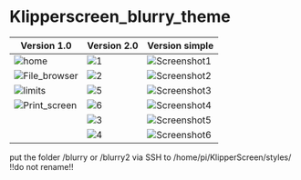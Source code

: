 # Klipperscreen_blurry_theme

| Version 1.0                                                                                                              | Version 2.0                                                                                                       | Version simple                                                                                                              |
| ------------------------------------------------------------------------------------------------------------------------ | ----------------------------------------------------------------------------------------------------------------- | --------------------------------------------------------------------------------------------------------------------------- |
| ![home](https://user-images.githubusercontent.com/111509593/231819592-7ea425a4-bdca-4ab9-ab4f-a1366c923ad9.png)          | ![1](https://github.com/bumbeng/Klipperscreen_blurry_theme/assets/111509593/d635230e-6f08-4bbf-8366-26be8a0cc99e) | ![Screenshot1](https://github.com/bumbeng/Klipperscreen_blurry_theme/assets/111509593/8cee68ba-29ee-47d4-a25c-ac4471670edd) |
| ![File_browser](https://user-images.githubusercontent.com/111509593/231819590-8d7c745e-3dad-46f5-8183-8844c70862d4.png)  | ![2](https://github.com/bumbeng/Klipperscreen_blurry_theme/assets/111509593/3858b4c2-0c27-4303-b07f-a686f181884d) | ![Screenshot2](https://github.com/bumbeng/Klipperscreen_blurry_theme/assets/111509593/0c5518e4-42bf-4f93-b8f1-66ad1ae073d0) |
| ![limits](https://user-images.githubusercontent.com/111509593/231819594-a1200c86-4e0b-4327-a53e-b3df385dffdb.png)        | ![5](https://github.com/bumbeng/Klipperscreen_blurry_theme/assets/111509593/3db37bcb-1729-46ea-8dbb-4d6069572489) | ![Screenshot3](https://github.com/bumbeng/Klipperscreen_blurry_theme/assets/111509593/542eb980-9cf5-4a8d-adc2-0b71e574174b) |
| ![Print_screen](https://user-images.githubusercontent.com/111509593/231819600-5b1872aa-bcd9-4d88-8733-aed120cf6de6.png)  | ![6](https://github.com/bumbeng/Klipperscreen_blurry_theme/assets/111509593/d21d4ff0-6985-4826-a491-6009456e737f) | ![Screenshot4](https://github.com/bumbeng/Klipperscreen_blurry_theme/assets/111509593/763da7b1-81a4-426f-a418-73e3a93b6ffd) |
|                                                                                                                          | ![3](https://github.com/bumbeng/Klipperscreen_blurry_theme/assets/111509593/d9fa480f-f19f-4a5b-83fc-d962772eb376) | ![Screenshot5](https://github.com/bumbeng/Klipperscreen_blurry_theme/assets/111509593/aecf597e-2430-47f5-bac8-84f811ea32be) |
|                                                                                                                          | ![4](https://github.com/bumbeng/Klipperscreen_blurry_theme/assets/111509593/2433d9c4-b9ba-4b04-b20c-652a44999758) | ![Screenshot6](https://github.com/bumbeng/Klipperscreen_blurry_theme/assets/111509593/716152e4-56cd-4647-b9d2-909e7c7289ca) |


put the folder /blurry or /blurry2 via SSH to /home/pi/KlipperScreen/styles/  
!!do not rename!!
